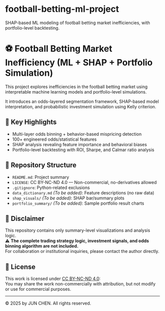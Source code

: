 # football-betting-ml-project
SHAP-based ML modeling of football betting market inefficiencies, with portfolio-level backtesting.

# ⚽ Football Betting Market Inefficiency (ML + SHAP + Portfolio Simulation)

This project explores inefficiencies in the football betting market using interpretable machine learning models and portfolio-level simulations.

It introduces an odds-layered segmentation framework, SHAP-based model interpretation, and probabilistic investment simulation using Kelly criterion.

## 🧠 Key Highlights
- Multi-layer odds binning + behavior-based mispricing detection
- 100+ engineered odds/statistical features
- SHAP analysis revealing feature importance and behavioral biases
- Portfolio-level backtesting with ROI, Sharpe, and Calmar ratio analysis

## 📁 Repository Structure
- `README.md`: Project summary
- `LICENSE`: CC BY-NC-ND 4.0 — Non-commercial, no-derivatives allowed
- `.gitignore`: Python-related exclusions
- `data_dictionary.md` *(To be added)*: Feature descriptions (no raw data)
- `shap_visuals/` *(To be added)*: SHAP bar/summary plots
- `portfolio_summary/` *(To be added)*: Sample portfolio result charts

## 🚫 Disclaimer
This repository contains only summary-level visualizations and analysis logic.  
⚠️ **The complete trading strategy logic, investment signals, and odds binning algorithm are not included.**  
For collaboration or institutional inquiries, please contact the author directly.

## 📜 License
This work is licensed under [CC BY-NC-ND 4.0](https://creativecommons.org/licenses/by-nc-nd/4.0/):  
You may share the work non-commercially with attribution, but not modify or use for commercial purposes.

---

© 2025 by JUN CHEN. All rights reserved.


